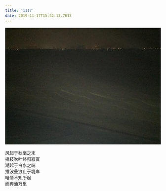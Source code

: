 ```yaml
---
title: '1117'
date: 2019-11-17T15:42:13.761Z
---
```


![river](./assets/river.jpg)

<pre>
风起于秋毫之末
摇枝吹叶终归寂寞
潮起于白水之端
推波叠浪止于堤岸
唯情不知所起
而奔涌万里
</pre>
